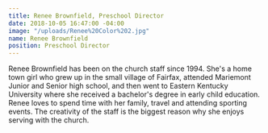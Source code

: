 ```yaml
---
title: Renee Brownfield, Preschool Director
date: 2018-10-05 16:47:00 -04:00
image: "/uploads/Renee%20Color%202.jpg"
name: Renee Brownfield
position: Preschool Director
---
```


 Renee Brownfield has been on the church staff since 1994. She's a home town girl who grew up in the small village of Fairfax, attended Mariemont Junior and Senior high school, and then went to Eastern Kentucky University where she received a bachelor's degree in early child education.
     Renee loves to spend time with her family, travel and attending sporting events. The creativity of the staff is the biggest reason why she enjoys serving with the church.
